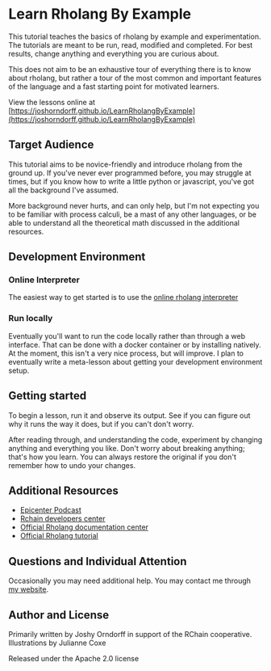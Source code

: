 # Learn Rholang By Example

This tutorial teaches the basics of rholang by example and experimentation.
The tutorials are meant to be run, read, modified and completed. For best
results, change anything and everything you are curious about.

This does not aim to be an exhaustive tour of everything there is to know about
rholang, but rather a tour of the most common and important features of the
language and a fast starting point for motivated learners.

View the lessons online at [https://joshorndorff.github.io/LearnRholangByExample](https://joshorndorff.github.io/LearnRholangByExample)



## Target Audience
This tutorial aims to be novice-friendly and introduce rholang from the ground
up. If you've never ever programmed before, you may struggle at times, but
if you know how to write a little python or javascript, you've got all the
background I've assumed.

More background never hurts, and can only help, but I'm not expecting you to
be familiar with process calculi, be a mast of any other languages, or be
able to understand all the theoretical math discussed in the additional
resources.

## Development Environment

### Online Interpreter
The easiest way to get started is to use the [online rholang interpreter](http://rchain.cloud)

### Run locally
Eventually you'll want to run the code locally rather than through a web
interface. That can be done with a docker container or by installing natively.
At the moment, this isn't a very nice process, but will improve. I
plan to eventually write a meta-lesson about getting your development
environment setup.

## Getting started
To begin a lesson, run it and observe its output. See if you can figure out
why it runs the way it does, but if you can't don't worry.

After reading through, and understanding the code, experiment by changing
anything and everything you like. Don't worry about breaking anything; that's
how you learn. You can always restore the original if you don't remember
how to undo your changes.

## Additional Resources
* [Epicenter Podcast](https://epicenter.tv/episode/221/)
* [Rchain developers center](https://developer.rchain.coop/)
* [Official Rholang documentation center](https://developer.rchain.coop/documentation)
* [Official Rholang tutorial](https://developer.rchain.coop/tutorial/)

## Questions and Individual Attention
Occasionally you may need additional help. You may contact me through
[my website](https://joshyorndorff.com/contact).

## Author and License
Primarily written by Joshy Orndorff in support of the RChain cooperative.
Illustrations by Julianne Coxe

Released under the Apache 2.0 license
